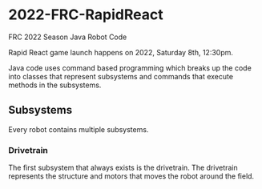 # 2022-FRC-RapidReact
FRC 2022 Season Java Robot Code

Rapid React game launch happens on 2022, Saturday 8th, 12:30pm.

Java code uses command based programming which breaks up the code into classes that represent subsystems and commands that execute methods in the subsystems.
## Subsystems

Every robot contains multiple subsystems. 
### Drivetrain
The first subsystem that always exists is the drivetrain. The drivetrain represents the structure and motors that moves the robot around the field.

